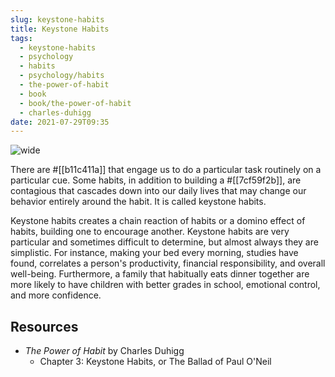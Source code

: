 ```yaml
---
slug: keystone-habits
title: Keystone Habits
tags:
  - keystone-habits
  - psychology
  - habits
  - psychology/habits
  - the-power-of-habit
  - book
  - book/the-power-of-habit
  - charles-duhigg
date: 2021-07-29T09:35
---
```



![wide](https://live.staticflickr.com/2937/14032923230_627a478667_b.jpg "image from Flickr (cc)")

There are #[[b11c411a]] that engage us to do a particular task routinely on
a particular cue. Some habits, in addition to building a #[[7cf59f2b]], are
contagious that cascades down into our daily lives that may change our behavior
entirely around the habit. It is called keystone habits.

Keystone habits creates a chain reaction of habits or a domino effect of habits,
building one to encourage another. Keystone habits are very particular and
sometimes difficult to determine, but almost always they are simplistic. For
instance, making your bed every morning, studies have found, correlates
a person's productivity, financial responsibility, and overall well-being.
Furthermore, a family that habitually eats dinner together are more likely to
have children with better grades in school, emotional control, and more
confidence.

<div class="ui section divider"></div>
<section id="socialMediaLinks"></section>

## Resources

- _The Power of Habit_ by Charles Duhigg
  - Chapter 3: Keystone Habits, or The Ballad of Paul O'Neil
